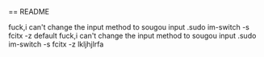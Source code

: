 == README

fuck,i can't change the input method to sougou input .sudo im-switch -s fcitx -z default
fuck,i can't change the input method to sougou input .sudo im-switch -s fcitx -z lkljhjlrfa